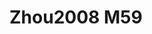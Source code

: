 <a name="material" />

# Zhou2008 M59
<script type="application/ld+json">
  {
    "@context": "https://schema.org/",
    "@type": "ChemicalSubstance",
    "http://purl.org/dc/terms/conformsTo":
      {
        "@type": "CreativeWork",
        "@id": "https://bioschemas.org/profiles/ChemicalSubstance/0.4-RELEASE/"
      },
    "@id": "https://egonw.github.io/nanowiki/nanowiki271.html#material",
    "name": "Zhou2008 M59",
    "sameAs: "http://127.0.0.1/mediawiki/index.php/Special:URIResolver/Zhou2008_M59"
  }
</script>

